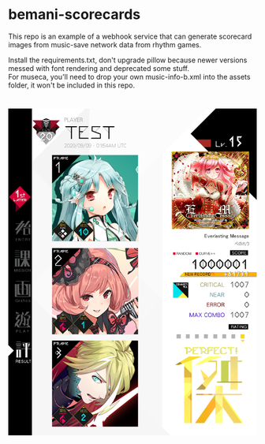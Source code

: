 # bemani-scorecards
This repo is an example of a webhook service that can generate scorecard images from music-save network data from rhythm games.

Install the requirements.txt, don't upgrade pillow because newer versions messed with font rendering and deprecated some stuff.
<br>For museca, you'll need to drop your own music-info-b.xml into the assets folder, it won't be included in this repo.
#

![](/example.png)
